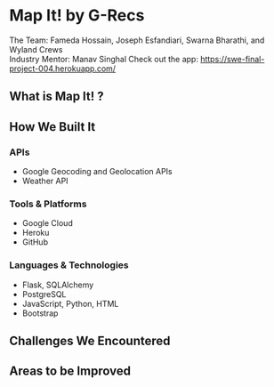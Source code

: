# Map It! by G-Recs
The Team: Fameda Hossain, Joseph Esfandiari, Swarna Bharathi, and Wyland Crews<br>
Industry Mentor: Manav Singhal
Check out the app: https://swe-final-project-004.herokuapp.com/
## What is Map It! ?
## How We Built It
### APIs
- Google Geocoding and Geolocation APIs
- Weather API
### Tools & Platforms
- Google Cloud
- Heroku
- GitHub
### Languages & Technologies
- Flask, SQLAlchemy
- PostgreSQL
- JavaScript, Python, HTML
- Bootstrap
## Challenges We Encountered
## Areas to be Improved

